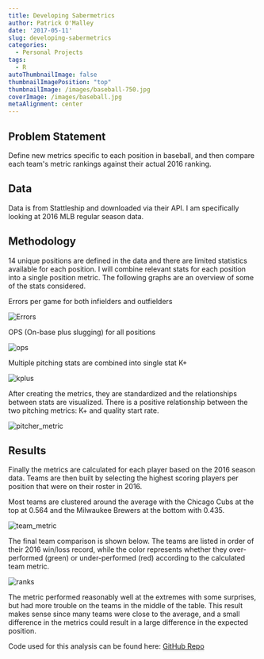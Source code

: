 ```yaml
---
title: Developing Sabermetrics
author: Patrick O'Malley
date: '2017-05-11'
slug: developing-sabermetrics
categories:
  - Personal Projects
tags:
  - R
autoThumbnailImage: false
thumbnailImagePosition: "top"
thumbnailImage: /images/baseball-750.jpg
coverImage: /images/baseball.jpg
metaAlignment: center
---
```


<!--more-->
## Problem Statement

Define new metrics specific to each position in baseball, and then compare each team's metric rankings against their actual 2016 ranking.

## Data

Data is from Stattleship and downloaded via their API. I am specifically looking at 2016 MLB regular season data.

## Methodology

14 unique positions are defined in the data and there are limited statistics available for each position. I will combine relevant stats for each position into a single position metric. The following graphs are an overview of some of the stats considered.  

Errors per game for both infielders and outfielders

![Errors](/img/errs.png)

OPS (On-base plus slugging) for all positions

![ops](/img/ops.png)

Multiple pitching stats are combined into single stat K+

![kplus](/img/kplus.png)

After creating the metrics, they are standardized and the relationships between stats are visualized. There is a positive relationship between the two pitching metrics: K+ and quality start rate.

![pitcher_metric](/img/pitcher_metric.png)

## Results

Finally the metrics are calculated for each player based on the 2016 season data. Teams are then built by selecting the highest scoring players per position that were on their roster in 2016.

Most teams are clustered around the average with the Chicago Cubs at the top at 0.564 and the Milwaukee Brewers at the bottom with 0.435.

![team_metric](/img/team_metric.png)

The final team comparison is shown below. The teams are listed in order of their 2016 win/loss record, while the color represents whether they over-performed (green) or under-performed (red) according to the calculated team metric.

![ranks](/img/ranks.png)

The metric performed reasonably well at the extremes with some surprises, but had more trouble on the teams in the middle of the table. This result makes sense since many teams were close to the average, and a small difference in the metrics could result in a large difference in the expected position.

Code used for this analysis can be found here: [GitHub Repo](https://github.com/pomalley08/Sabermetrics)
